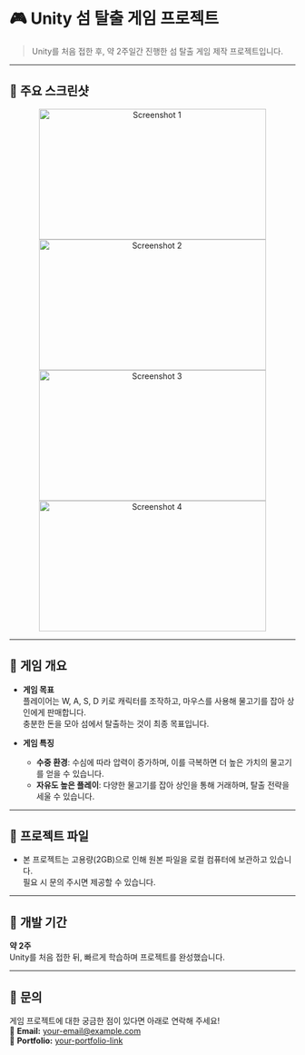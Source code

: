 # 🎮 Unity 섬 탈출 게임 프로젝트

> Unity를 처음 접한 후, 약 2주일간 진행한 섬 탈출 게임 제작 프로젝트입니다.

---

## 📸 주요 스크린샷
<p align="center">
  <img src="https://github.com/user-attachments/assets/95f4a38b-1df3-40a9-87f6-fba325996ed3" width="400" height="230" alt="Screenshot 1"/>
  <img src="https://github.com/user-attachments/assets/a64feb92-7be7-493c-afaf-4c46f574b6a0" width="400" height="230" alt="Screenshot 2"/>
  <img src="https://github.com/user-attachments/assets/f7b7f451-8308-451d-98d7-e48388a6ce7d" width="400" height="230" alt="Screenshot 3"/>
  <img src="https://github.com/user-attachments/assets/727a97a7-e13d-42dc-b880-7bd8e5523775" width="400" height="230" alt="Screenshot 4"/>
</p>

---

## 📝 게임 개요

- **게임 목표**  
  플레이어는 W, A, S, D 키로 캐릭터를 조작하고, 마우스를 사용해 물고기를 잡아 상인에게 판매합니다.  
  충분한 돈을 모아 섬에서 탈출하는 것이 최종 목표입니다.

- **게임 특징**
  - **수중 환경**: 수심에 따라 압력이 증가하며, 이를 극복하면 더 높은 가치의 물고기를 얻을 수 있습니다.  
  - **자유도 높은 플레이**: 다양한 물고기를 잡아 상인을 통해 거래하며, 탈출 전략을 세울 수 있습니다.

---

## 📂 프로젝트 파일

- 본 프로젝트는 고용량(2GB)으로 인해 원본 파일을 로컬 컴퓨터에 보관하고 있습니다.  
  필요 시 문의 주시면 제공할 수 있습니다.

---

## 📌 개발 기간
**약 2주**  
Unity를 처음 접한 뒤, 빠르게 학습하며 프로젝트를 완성했습니다.

---

## 📧 문의
게임 프로젝트에 대한 궁금한 점이 있다면 아래로 연락해 주세요!  
📩 **Email:** your-email@example.com  
💼 **Portfolio:** [your-portfolio-link](#)
